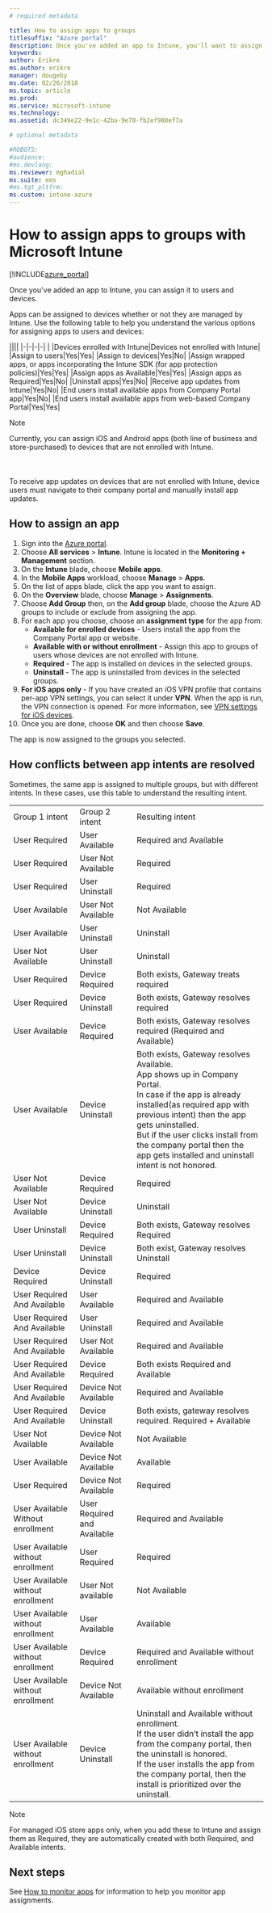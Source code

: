 ```yaml
---
# required metadata

title: How to assign apps to groups 
titlesuffix: "Azure portal"
description: Once you've added an app to Intune, you'll want to assign it to groups of users or devices."
keywords:
author: Erikre
ms.author: erikre
manager: dougeby
ms.date: 02/26/2018
ms.topic: article
ms.prod:
ms.service: microsoft-intune
ms.technology:
ms.assetid: dc349e22-9e1c-42ba-9e70-fb2ef980ef7a

# optional metadata

#ROBOTS:
#audience:
#ms.devlang:
ms.reviewer: mghadial
ms.suite: ems
#ms.tgt_pltfrm:
ms.custom: intune-azure
---
```


# How to assign apps to groups with Microsoft Intune

[!INCLUDE[azure_portal](./includes/azure_portal.md)]

Once you've added an app to Intune, you can assign it to users and devices.

Apps can be assigned to devices whether or not they are managed by Intune. Use the following table to help you understand the various options for assigning apps to users and devices:

||||
|-|-|-|-|
|&nbsp;|Devices enrolled with Intune|Devices not enrolled with Intune|
|Assign to users|Yes|Yes|
|Assign to devices|Yes|No|
|Assign wrapped apps, or apps incorporating the Intune SDK (for app protection policies)|Yes|Yes|
|Assign apps as Available|Yes|Yes|
|Assign apps as Required|Yes|No|
|Uninstall apps|Yes|No|
|Receive app updates from Intune|Yes|No|
|End users install available apps from Company Portal app|Yes|No|
|End users install available apps from web-based Company Portal|Yes|Yes|

> [!NOTE]
> Currently, you can assign iOS and Android apps (both line of business and store-purchased) to devices that are not enrolled with Intune.<br></br><br></br>
> To receive app updates on devices that are not enrolled with Intune, device users must navigate to their company portal and manually install app updates.

## How to assign an app

1. Sign into the [Azure portal](https://portal.azure.com).
2. Choose **All services** > **Intune**. Intune is located in the **Monitoring + Management** section.
3. On the **Intune** blade, choose **Mobile apps**.
1. In the **Mobile Apps** workload, choose **Manage** > **Apps**.
2. On the list of apps blade, click the app you want to assign.
3. On the **Overview** blade, choose **Manage** > **Assignments**.
4. Choose **Add Group** then, on the **Add group** blade, choose the Azure AD groups to include or exclude from assigning the app.
5. For each app you choose, choose an **assignment type** for the app from:
	- **Available for enrolled devices** - Users install the app from the Company Portal app or website.
	- **Available with or without enrollment** - Assign this app to groups of users whose devices are not enrolled with Intune.
	- **Required** - The app is installed on devices in the selected groups.
	- **Uninstall** - The app is uninstalled from devices in the selected groups.
6. **For iOS apps only** - If you have created an iOS VPN profile that contains per-app VPN settings, you can select it under **VPN**. When the app is run, the VPN connection is opened. For more information, see [VPN settings for iOS devices](vpn-settings-ios.md).
6. Once you are done, choose **OK** and then choose **Save**.

The app is now assigned to the groups you selected.

## How conflicts between app intents are resolved

Sometimes, the same app is assigned to multiple groups, but with different intents. In these cases, use this table to understand the resulting intent.

||||
|-|-|-|
|Group 1 intent|Group 2 intent|Resulting intent|
|User Required|User Available|Required and Available|
|User Required|User Not Available|Required|
|User Required|User Uninstall|Required|
|User Available|User Not Available|Not Available|
|User Available|User Uninstall|Uninstall|
|User Not Available|User Uninstall|Uninstall
|User Required|Device Required|Both exists, Gateway treats required 
|User Required|Device Uninstall|Both exists, Gateway resolves required 
|User Available|Device Required|Both exists, Gateway resolves required (Required and Available)
|User Available|Device Uninstall|Both exists, Gateway resolves Available.<br>App shows up in Company Portal.<br>In case if the app is already installed(as required app with previous intent) then the app gets uninstalled.<br>But if the user clicks install from the company portal then the app gets installed and uninstall intent is not honored.|
|User Not Available|Device Required|Required|
|User Not Available|Device Uninstall|Uninstall|
|User Uninstall|Device Required|Both exists, Gateway resolves Required|
|User Uninstall|Device Uninstall|Both exist, Gateway resolves Uninstall|
|Device Required|Device Uninstall|Required|
|User Required And Available|User Available|Required and Available|
|User Required And Available|User Uninstall|Required and Available|
|User Required And Available|User Not Available|Required and Available|
|User Required And Available|Device Required|Both exists Required and Available
|User Required And Available|Device Not Available|Required and Available|
|User Required And Available|Device Uninstall|Both exists, gateway resolves required. Required + Available
|User Not Available|Device Not Available|Not Available|
|User Available|Device Not Available|Available|
|User Required|Device Not Available|Required|
|User Available Without enrollment|User Required and Available|Required and Available
|User Available without enrollment|User Required|Required
|User Available without enrollment|User Not available|Not Available
|User Available without enrollment|User Available|Available|
|User Available without enrollment|Device Required|Required and Available without enrollment|
|User Available without enrollment|Device Not Available|Available without enrollment|
|User Available without enrollment|Device Uninstall|Uninstall and Available without enrollment.<br>If the user didn’t install the app from the company portal, then the uninstall is honored.<br>If the user installs the app from the company portal, then the install is prioritized over the uninstall.|

>[!NOTE]
>For managed iOS store apps only, when you add these to Intune and assign them as Required, they are automatically created with both Required, and Available intents.

## Next steps

See [How to monitor apps](apps-monitor.md) for information to help you monitor app assignments.
